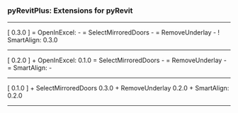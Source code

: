 ### pyRevitPlus: Extensions for pyRevit

-------------------------------------------------------------

[ 0.3.0 ]
    = OpenInExcel:          -
    = SelectMirroredDoors   -
    = RemoveUnderlay        -
    ! SmartAlign:           0.3.0

-------------------------------------------------------------

[ 0.2.0 ]
    + OpenInExcel:          0.1.0
    = SelectMirroredDoors   -
    = RemoveUnderlay        -
    = SmartAlign:           -

-------------------------------------------------------------

[ 0.1.0 ]
    + SelectMirroredDoors   0.3.0
    + RemoveUnderlay        0.2.0
    + SmartAlign:           0.2.0

-------------------------------------------------------------
